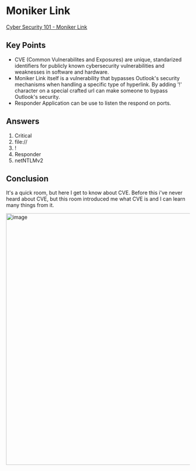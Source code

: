 # Moniker Link
[Cyber Security 101 - Moniker Link](https://tryhackme.com/room/monikerlink)



## Key Points
- CVE (Common Vulnerabilites and Exposures) are unique, standarized identifiers for publicly known cybersecurity vulnerabilities and weaknesses in software and hardware.
- Moniker Link itself is a vulnerability that bypasses Outlook's security mechanisms when handling a specific type of hyperlink. By adding '!' character on a special crafted url can make someone to bypass Outlook's security.
- Responder Application can be use to listen the respond on ports.

## Answers
1. Critical
2. file://
3. !
4. Responder
5. netNTLMv2

## Conclusion
It's a quick room, but here I get to know about CVE. Before this i've never heard about CVE, but this room introduced me what CVE is and I can learn many things from it.

<img width="1461" height="688" alt="image" src="https://github.com/user-attachments/assets/f38f21d6-0897-4137-86d6-86a00ec6e505" />

